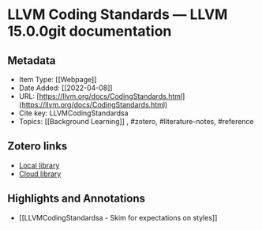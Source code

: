 # LLVM Coding Standards — LLVM 15.0.0git documentation

## Metadata

* Item Type: [[Webpage]]
* Date Added: [[2022-04-08]]
* URL: [https://llvm.org/docs/CodingStandards.html](https://llvm.org/docs/CodingStandards.html)
* Cite key: LLVMCodingStandardsa
* Topics: [[Background Learning]]
, #zotero, #literature-notes, #reference


##  Zotero links
* [Local library](zotero://select/items/1_5L4JNJRY)
* [Cloud library](http://zotero.org/users/9285361/items/5L4JNJRY)

## Highlights and Annotations

- [[LLVMCodingStandardsa - Skim for expectations on styles]]
